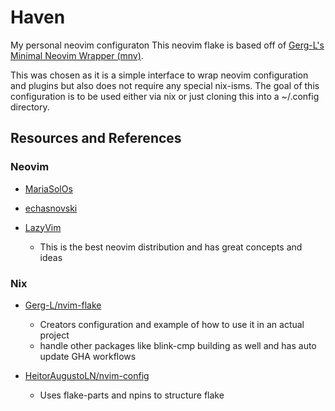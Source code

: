# Haven

My personal neovim configuraton This neovim flake is based off of [Gerg-L's](https://github.com/Gerg-L)
[Minimal Neovim Wrapper (mnv)](https://gerg-l.github.io/mnw/).

This was chosen as it is a simple interface to wrap neovim configuration and plugins but also does not require
any special nix-isms. The goal of this configuration is to be used either via nix or just cloning this into
a ~/.config directory.

## Resources and References

### Neovim

- [MariaSolOs](https://github.com/MariaSolOs/dotfiles/tree/main/.config/nvim)

- [echasnovski](https://github.com/echasnovski/nvim)

- [LazyVim](https://github.com/LazyVim/LazyVim)
  - This is the best neovim distribution and has great concepts and ideas

### Nix

- [Gerg-L/nvim-flake](https://github.com/Gerg-L/nvim-flake)
  - Creators configuration and example of how to use it in an actual project
  - handle other packages like blink-cmp building as well and has auto update GHA workflows

- [HeitorAugustoLN/nvim-config](https://github.com/HeitorAugustoLN/nvim-config)
  - Uses flake-parts and npins to structure flake
